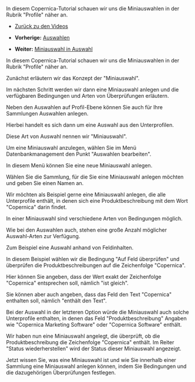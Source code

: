 In diesem Copernica-Tutorial schauen wir uns die Miniauswahlen in der
Rubrik "Profile" näher an.

-   [Zurück zu den Videos](./video-tutorials.md "Video's")

-   **Vorherige:** [Auswahlen](./profiles-selections.md "Auswahlen")
-   **Weiter:** [Miniauswahl in Auswahl](./profiles-miniselection-on-selection-level.md "Miniauswahl in Auswahl")

In diesem Copernica-Tutorial schauen wir uns die Miniauswahlen in der
Rubrik "Profile" näher an.

Zunächst erläutern wir das Konzept der "Miniauswahl".

Im nächsten Schritt werden wir dann eine Miniauswahl anlegen und die
verfügbaren Bedingungen und Arten von Überprüfungen erläutern.

Neben den Auswahlen auf Profil-Ebene können Sie auch für Ihre Sammlungen
Auswahlen anlegen.

Hierbei handelt es sich dann um eine Auswahl aus den Unterprofilen.

Diese Art von Auswahl nennen wir "Miniauswahl".

Um eine Miniauswahl anzulegen, wählen Sie im Menü Datenbankmanagement
den Punkt "Auswahlen bearbeiten".

In diesem Menü können Sie eine neue Miniauswahl anlegen.

Wählen Sie die Sammlung, für die Sie eine Miniauswahl anlegen möchten
und geben Sie einen Namen an.

Wir möchten als Beispiel gerne eine Miniauswahl anlegen, die alle
Unterprofile enthält, in denen sich eine Produktbeschreibung mit dem
Wort "Copernica" darin findet.

In einer Miniauswahl sind verschiedene Arten von Bedingungen möglich.

Wie bei den Auswahlen auch, stehen eine große Anzahl möglicher
Auswahl-Arten zur Verfügung.

Zum Beispiel eine Auswahl anhand von Feldinhalten.

In diesem Beispiel wählen wir die Bedingung "Auf Feld überprüfen" und
überprüfen die Produktbeschreibungen auf die Zeichenfolge "Copernica".

Hier können Sie angeben, dass der Wert exakt der Zeichenfolge
"Copernica" entsprechen soll, nämlich "ist gleich".

Sie können aber auch angeben, dass das Feld den Text "Copernica"
enthalten soll, nämlich "enthält den Text".

Bei der Auswahl in der letzteren Option würde die Miniauswahl auch
solche Unterprofile enthalten, in denen das Feld "Produktbeschreibung"
Angaben wie "Copernica Marketing Software" oder "Copernica Software"
enthält.

Wir haben nun eine Miniauswahl angelegt, die überprüft, ob die
Produktbeschreibung die Zeichenfolge "Copernica" enthält. Im Reiter
"Status wiederherstellen" wird der Status dieser Miniauswahl angezeigt.

Jetzt wissen Sie, was eine Miniauswahl ist und wie Sie innerhalb einer
Sammlung eine Miniauswahl anlegen können, indem Sie Bedingungen und die
dazugehörigen Überprüfungen festlegen.

